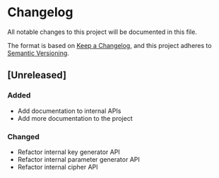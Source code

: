 # Changelog
All notable changes to this project will be documented in this file.

The format is based on [Keep a Changelog](https://keepachangelog.com/en/1.1.0/), 
and this project adheres to [Semantic Versioning](https://semver.org/spec/v2.0.0.html).

## [Unreleased]

### Added
- Add documentation to internal APIs
- Add more documentation to the project

### Changed
- Refactor internal key generator API
- Refactor internal parameter generator API
- Refactor internal cipher API
